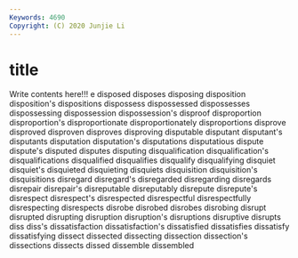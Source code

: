 ```yaml
---
Keywords: 4690
Copyright: (C) 2020 Junjie Li
---
```


# title

Write contents here!!!
e 
disposed 
disposes 
disposing 
disposition 
disposition's
dispositions 
dispossess 
dispossessed 
dispossesses 
dispossessing 
dispossession 
dispossession's 
disproof 
disproportion 
disproportion's
disproportionate 
disproportionately 
disproportions 
disprove 
disproved 
disproven 
disproves 
disproving 
disputable 
disputant
disputant's 
disputants 
disputation 
disputation's 
disputations 
disputatious 
dispute 
dispute's 
disputed 
disputes
disputing 
disqualification 
disqualification's 
disqualifications 
disqualified 
disqualifies 
disqualify 
disqualifying 
disquiet 
disquiet's
disquieted 
disquieting 
disquiets 
disquisition 
disquisition's 
disquisitions 
disregard 
disregard's 
disregarded 
disregarding
disregards 
disrepair 
disrepair's 
disreputable 
disreputably 
disrepute 
disrepute's 
disrespect 
disrespect's 
disrespected
disrespectful 
disrespectfully 
disrespecting 
disrespects 
disrobe 
disrobed 
disrobes 
disrobing 
disrupt 
disrupted
disrupting 
disruption 
disruption's 
disruptions 
disruptive 
disrupts 
diss 
diss's 
dissatisfaction 
dissatisfaction's
dissatisfied 
dissatisfies 
dissatisfy 
dissatisfying 
dissect 
dissected 
dissecting 
dissection 
dissection's 
dissections
dissects 
dissed 
dissemble 
dissembled 
